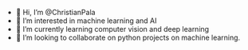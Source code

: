 - 👋 Hi, I’m @ChristianPala
- 👀 I’m interested in machine learning and AI
- 🌱 I’m currently learning computer vision and deep learning
- 💞️ I’m looking to collaborate on python projects on machine learning.

<!---
ChristianPala/ChristianPala is a ✨ special ✨ repository because its `README.md` (this file) appears on your GitHub profile.
You can click the Preview link to take a look at your changes.
--->
